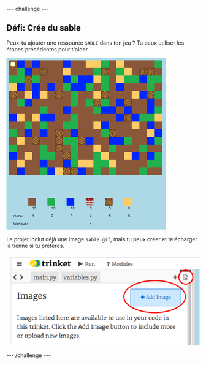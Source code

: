--- challenge ---

## Défi: Crée du sable

Peux-tu ajouter une ressource `SABLE` dans ton jeu ? Tu peux utiliser les étapes précédentes pour t'aider.

![capture d'écran](images/craft-sand.png)

Le projet inclut déjà une image `sable.gif`, mais tu peux créer et télécharger la tienne si tu préfères.

![capture d'écran](images/craft-upload.png)

--- /challenge ---